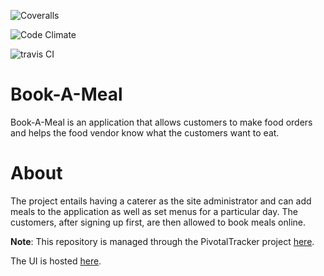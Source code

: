 <img src="https://coveralls.io/repos/samdiano/Book-A-Meal/badge.png"
     alt="Coveralls"
     style="margin-right: 10px;" />

<img src="https://codeclimate.com/github/samdiano/Book-A-Meal.png"
     alt="Code Climate"
     style="margin-right: 10px;" />

<img src="https://api.travis-ci.org/samdiano/Book-A-Meal.png?branch=156841597-setup-test-api-endpoints-modify-order"
     alt="travis CI"
     style="margin-right: 10px;" />

# Book-A-Meal
Book-A-Meal is an application that allows customers to make food orders and helps the food vendor know what the customers want to eat.

# About
The project entails having a caterer as the site administrator and can add meals to the application as well as set menus for a particular day. The customers, after signing up first, are then allowed to book meals online.

**Note**: This repository is managed through the PivotalTracker project [here](https://www.pivotaltracker.com/n/projects/2165512).

The UI is hosted [here](www.samdiano.github.io/Book-A-Meal).


